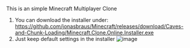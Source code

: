 This is an simple Minecraft Multiplayer Clone
1. You can download the installer under: https://github.com/jonasbraus/Minecraft/releases/download/Caves-and-Chunk-Loading/Minecraft.Clone.Online.Installer.exe
2. Just keep default settings in the installer
![image](https://user-images.githubusercontent.com/47791011/196282100-acdb0206-d11c-4383-b1d6-9a7041e9bca7.png)
